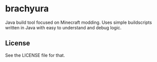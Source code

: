 # brachyura

Java build tool focused on Minecraft modding.
Uses simple buildscripts written in Java with easy to understand and debug logic.

## License
See the LICENSE file for that.